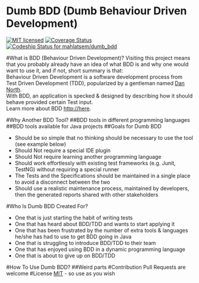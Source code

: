 # Dumb BDD (Dumb Behaviour Driven Development)
[![MIT licensed](https://img.shields.io/badge/license-MIT-blue.svg)](https://raw.githubusercontent.com/hyperium/hyper/master/LICENSE)
[![Coverage Status](https://coveralls.io/repos/github/mahlatsem/dumb_bdd/badge.svg?branch=master)](https://coveralls.io/github/mahlatsem/dumb_bdd?branch=master)
[ ![Codeship Status for mahlatsem/dumb_bdd](https://codeship.com/projects/18ec3e70-a8d0-0133-ff37-528fa7782574/status?branch=master)](https://codeship.com/projects/130744)

#What is BDD (Behaviour Driven Development)?
Visiting this project means that you probably already have an idea of what BDD is and why one would want to use it, and if not, short summary is that:  
Behaviour Driven Development is a software development process from Test Driven Development (TDD), popularized by a gentleman named [Dan North](http://dannorth.net/introducing-bdd/).  
With BDD, an application is specked & designed by describing how it should behave provided certain Test input.  
Learn more about BDD <http://here>.

#Why Another BDD Tool?
##BDD tools in different programming languages
##BDD tools available for Java projects
##Goals for Dumb BDD

*   Should be so simple that no thinking should be necessary to use the tool (see example below)
*   Should Not require a special IDE plugin
*   Should Not require learning another programming language
*   Should work effortlessly with existing test frameworks (e.g. Junit, TestNG) without requiring a special runner
*	The Tests and the Specifications should be maintained in a single place to avoid a disconnect between the two
*	Should use a realistic maintenance process, maintained by developers, then the generated reports shared with other stakeholders

#Who Is Dumb BDD Created For?

*   One that is just starting the habit of writing tests
*   One that has heard about BDD/TDD and wants to start applying it
*   One that has been frustrated by the number of extra tools & languages he/she has had to use to get BDD going in Java
*   One that is struggling to introduce BDD/TDD to their team
*   One that has enjoyed using BDD in a dynamic programming language
*   One that is about to give up on BDD/TDD


#How To Use Dumb BDD?
##Weird parts
#Contribution
Pull Requests are welcome
#License
[MIT](../blob/master/LICENSE) - so use as you wish
